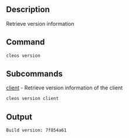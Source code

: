 ## Description

Retrieve version information

## Command

```sh
cleos version
```

## Subcommands
[client](client.md) - Retrieve version information of the client

```sh
cleos version client
```

## Output


```console
Build version: 7f854a61
```
